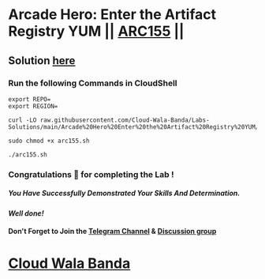 # Arcade Hero: Enter the Artifact Registry YUM || [ARC155](https://www.cloudskillsboost.google/focuses/89734?parent=catalog) ||

## Solution [here](https://youtu.be/TqGO8XoIEGY)

### Run the following Commands in CloudShell

```
export REPO=
export REGION=
```
```
curl -LO raw.githubusercontent.com/Cloud-Wala-Banda/Labs-Solutions/main/Arcade%20Hero%20Enter%20the%20Artifact%20Registry%20YUM/arc155.sh

sudo chmod +x arc155.sh

./arc155.sh
```

### Congratulations 🎉 for completing the Lab !

##### *You Have Successfully Demonstrated Your Skills And Determination.*

#### *Well done!*

#### Don't Forget to Join the [Telegram Channel](https://t.me/cloudwalabanda) & [Discussion group](https://t.me/cloudwalabandachats)

# [Cloud Wala Banda](https://www.youtube.com/@cloudwalabanda)
